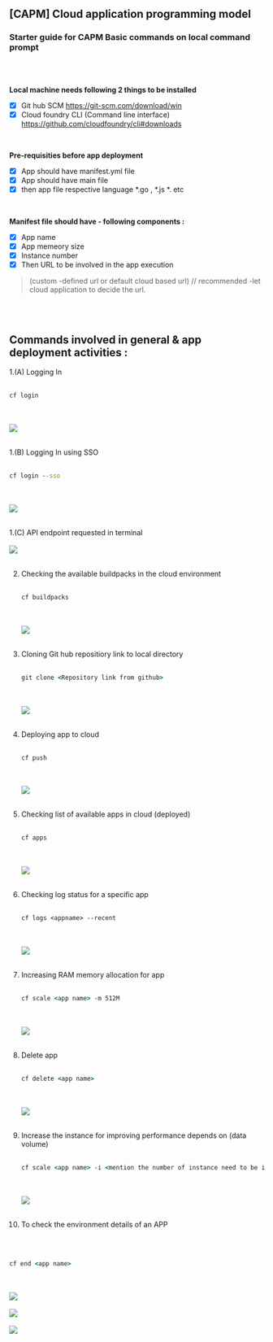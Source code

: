 ## [CAPM] Cloud application programming model

### Starter guide for CAPM Basic commands on local command prompt

</br>
</br>

**Local machine needs following 2 things to be installed**

- [x] Git hub SCM https://git-scm.com/download/win
- [x] Cloud foundry CLI (Command line interface) https://github.com/cloudfoundry/cli#downloads

</br>

**Pre-requisities before app deployment**

- [x] App should have manifest.yml file 
- [x] App should have main file 
- [x] then app file respective language *.go , *.js *. etc 

</br>

**Manifest file should have - following components :**

- [x] App name 
- [x] App memeory size 
- [x] Instance number 
- [x] Then URL to be involved in the app execution
> (custom -defined url  or default cloud based url) // recommended -let cloud application to decide the url.

</br>
</br>

## Commands involved in general & app deployment activities : 


1.(A) Logging In
   </br>
   </br>
   
   ```bat
   cf login
   ```
   </br>
   </br>
    <img src="./files/1-cf_login.png" >
   </br>
   </br>

1.(B) Logging In using SSO
   </br>
   </br>
   
   ```bat
   cf login --sso
   ```
   </br>
   </br>
    <img src="./files/1-cf_login-sso.png" >
   </br>
   </br>

1.(C) API endpoint requested in terminal
   </br>
   </br>
    <img src="./files/1-api_endpoint.png" >
   </br>
   </br>
   
2. Checking the available buildpacks in the cloud environment
   </br>
   </br>
   
   ```bat
   cf buildpacks
   ```
   </br>
   </br>
    <img src="./files/2-cf_buildpacks.png" >
   </br>
   </br>
   
3. Cloning Git hub repositiory link to local directory
   </br>
   </br>
   
   ```bat
   git clone <Repository link from github>
   ```
   </br>
   </br>
    <img src="./files/3-gi_clone.png" >
   </br>
   </br>
   
4. Deploying app to cloud
   </br>
   </br>
   
   ```bat
   cf push
   ```
   </br>
   </br>
    <img src="./files/4-cf_push.png" >
   </br>
   </br>  
   
5. Checking list of available apps in cloud (deployed)
   </br>
   </br>
   
   ```bat
   cf apps 
   ```
   </br>
   </br>
    <img src="./files/5-cf_apps.png" >
   </br>
   </br>
   
6. Checking log status for a specific app
   </br>
   </br>
   
   ```bat
   cf logs <appname> --recent
   ```
   </br>
   </br>
    <img src="./files/6-cf_logs.png" >
   </br>
   </br>
   
7. Increasing RAM memory allocation for app
   </br>
   </br>
   
   ```bat
   cf scale <app name> -m 512M
   ```
   </br>
   </br>
    <img src="./files/7-cf_scale.png" >
   </br>
   </br>
   
8. Delete app
   </br>
   </br>
   
   ```bat
   cf delete <app name>
   ```
   </br>
   </br>
    <img src="./files/8-cf_delete.png" >
   </br>
   </br>

9. Increase the instance for improving performance depends on (data volume)
   </br>
   </br>
   
   ```bat
   cf scale <app name> -i <mention the number of instance need to be increased>
   ```
   </br>
   </br>
    <img src="./files/9-cf_scale_i.png" >
   </br>
   </br>

10. To check the environment details of an APP 
   </br>
   </br>
   
   ```bat
   cf end <app name> 
   ```
   </br>
   </br>
    <img src="./files/10-cf_env_1.png" >
   </br>
   </br>
    <img src="./files/10-cf_env_2.png" >
   </br>
   </br>
    <img src="./files/10-cf_env_3.png" >
   </br>
   </br>
